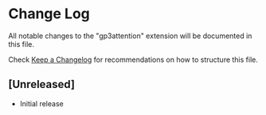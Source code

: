 # Change Log

All notable changes to the "gp3attention" extension will be documented in this file.

Check [Keep a Changelog](http://keepachangelog.com/) for recommendations on how to structure this file.

## [Unreleased]

- Initial release